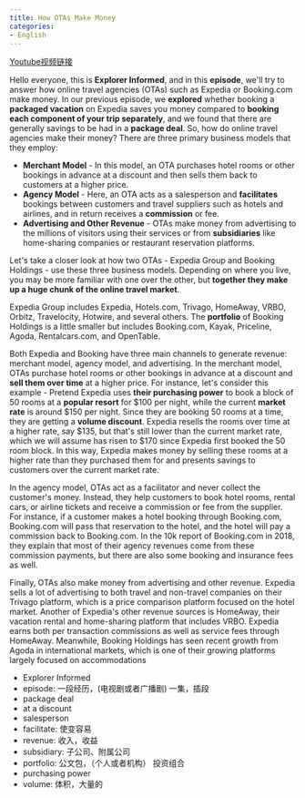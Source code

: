 ```yaml
---
title: How OTAs Make Money
categories:
- English
---
```



[Youtube视频链接](https://www.youtube.com/watch?v=1NF0uC84-gM)

 
Hello everyone, this is **Explorer Informed**, and in this **episode**, we'll try to answer how online travel agencies (OTAs) such as Expedia or Booking.com make money. In our previous episode, we **explored** whether booking a **packaged vacation** on Expedia saves you money compared to **booking each component of your trip separately**, and we found that there are generally savings to be had in a **package deal**. So, how do online travel agencies make their money? There are three primary business models that they employ:

- **Merchant Model** - In this model, an OTA purchases hotel rooms or other bookings in advance at a discount and then sells them back to customers at a higher price.
- **Agency Model** - Here, an OTA acts as a salesperson and **facilitates** bookings between customers and travel suppliers such as hotels and airlines, and in return receives a **commission** or fee.
- **Advertising and Other Revenue** - OTAs make money from advertising to the millions of visitors using their services or from **subsidiaries** like home-sharing companies or restaurant reservation platforms.

Let's take a closer look at how two OTAs - Expedia Group and Booking Holdings - use these three business models. Depending on where you live, you may be more familiar with one over the other, but **together they make up a huge chunk of the online travel market**.

Expedia Group includes Expedia, Hotels.com, Trivago, HomeAway, VRBO, Orbitz, Travelocity, Hotwire, and several others. The **portfolio** of Booking Holdings is a little smaller but includes Booking.com, Kayak, Priceline, Agoda, Rentalcars.com, and OpenTable.

Both Expedia and Booking have three main channels to generate revenue: merchant model, agency model, and advertising. In the merchant model, OTAs purchase hotel rooms or other bookings in advance at a discount and **sell them over time** at a higher price. For instance, let's consider this example - Pretend Expedia uses **their purchasing power** to book a block of 50 rooms at a **popular resort** for $100 per night, while the current **market rate** is around $150 per night. Since they are booking 50 rooms at a time, they are getting a **volume discount**. Expedia resells the rooms over time at a higher rate, say $135, but that's still lower than the current market rate, which we will assume has risen to $170 since Expedia first booked the 50 room block. In this way, Expedia makes money by selling these rooms at a higher rate than they purchased them for and presents savings to customers over the current market rate.

In the agency model, OTAs act as a facilitator and never collect the customer's money. Instead, they help customers to book hotel rooms, rental cars, or airline tickets and receive a commission or fee from the supplier. For instance, if a customer makes a hotel booking through Booking.com, Booking.com will pass that reservation to the hotel, and the hotel will pay a commission back to Booking.com. In the 10k report of Booking.com in 2018, they explain that most of their agency revenues come from these commission payments, but there are also some booking and insurance fees as well.

Finally, OTAs also make money from advertising and other revenue. Expedia sells a lot of advertising to both travel and non-travel companies on their Trivago platform, which is a price comparison platform focused on the hotel market. Another of Expedia's other revenue sources is HomeAway, their vacation rental and home-sharing platform that includes VRBO. Expedia earns both per transaction commissions as well as service fees through HomeAway. Meanwhile, Booking Holdings has seen recent growth from Agoda in international markets, which is one of their growing platforms largely focused on accommodations


- Explorer Informed
- episode: 一段经历，(电视剧或者广播剧) 一集，插段
- package deal
- at a discount
- salesperson
- facilitate: 使变容易
- revenue: 收入，收益
- subsidiary: 子公司、附属公司
- portfolio: 公文包，（个人或者机构） 投资组合
- purchasing power
- volume: 体积，大量的
